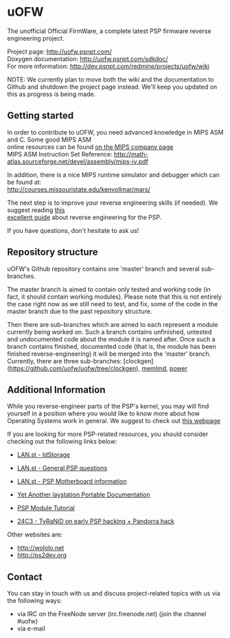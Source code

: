 uOFW
====

The unofficial Official FirmWare, a complete latest PSP firmware reverse engineering project.  

Project page: http://uofw.psnpt.com/  
Doxygen documentation: http://uofw.psnpt.com/sdkdoc/  
For more information: http://dev.psnpt.com/redmine/projects/uofw/wiki  

NOTE: We currently plan to move both the wiki and the documentation to Github and shutdown the project page
      instead. We'll keep you updated on this as progress is being made.


## Getting started

In order to contribute to uOFW, you need advanced knowledge in MIPS ASM and C. Some good MIPS ASM  
online resources can be found [on the MIPS company page](http://www.mips.com/products/product-materials/processor/mips-architecture/)  
MIPS ASM Instruction Set Reference: http://math-atlas.sourceforge.net/devel/assembly/mips-iv.pdf  

In addition, there is a nice MIPS runtime simulator and debugger which can be found at:  
http://courses.missouristate.edu/kenvollmar/mars/

The next step is to improve your reverse engineering skills (if needed). We suggest reading [this  
excellent guide](http://psnpt.com/joomla/index.php/articles/39-tutorials) about reverse engineering for 
the PSP.   

If you have questions, don't hesitate to ask us!


## Repository structure

uOFW's Github repository contains one 'master' branch and several sub-branches. 

The master branch is aimed to contain only tested and working code (in fact, it should contain working modules). 
Please note that this is not entirely the case right now as we still need to test, and fix, some of the code in the 
master branch due to the past repository structure.

Then there are sub-branches which are aimed to each represent a module currently being worked on. Such a branch
contains unfinished, untested and undocumented code about the module it is named after. Once such a branch contains
finished, documented code (that is, the module has been finished reverse-engineering) it will be merged into
the 'master' branch.
Currently, there are three sub-branches: [clockgen] (https://github.com/uofw/uofw/tree/clockgen), 
[memlmd](https://github.com/uofw/uofw/tree/memlmd), [power](https://github.com/uofw/uofw/tree/power) 


## Additional Information

While you reverse-engineer parts of the PSP's kernel, you may will find yourself in a position
where you would like to know more about how Operating Systems work in general. We suggest to check
out [this webpage](http://wiki.osdev.org/Expanded_Main_Page)

If you are looking for more PSP-related resources, you should consider checking out the following links
below:

* [LAN.st - IdStorage](http://lan.st/archive/index.php/t-151.html)
* [LAN.st - General PSP questions](http://lan.st/archive/index.php/t-3013.html)
* [LAN.st - PSP Motherboard information](http://lan.st/archive/index.php/t-372.html)

* [Yet Another laystation Portable Documentation](http://hitmen.c02.at/files/yapspd/psp_doc.pdf.tar.gz)
* [PSP Module Tutorial](http://pspdev1.com/wp-content/uploads/2007/03/moduletutorialv1.pdf)
* [24C3 - TyRaNiD on early PSP hacking + Pandorra hack](https://www.youtube.com/watch?v=INdUZk4NFIA)

Other websites are: 
* http://wololo.net
* http://ps2dev.org


Contact
-------

You can stay in touch with us and discuss project-related topics with us via the following ways:
* via IRC on the FreeNode server (irc.freenode.net) (join the channel #uofw)
* via e-mail
